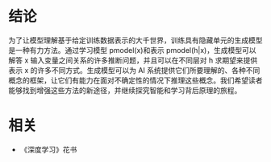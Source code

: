 
# 结论

为了让模型理解基于给定训练数据表示的大千世界，训练具有隐藏单元的生成模型是一种有力方法。通过学习模型 pmodel(x)和表示 pmodel(h|x)，生成模型可以解答 x 输入变量之间关系的许多推断问题，并且可以在不同层对 h 求期望来提供表示 x 的许多不同方式。生成模型可以为 AI 系统提供它们所要理解的、各种不同概念的框架，让它们有能力在面对不确定性的情况下推理这些概念。我们希望读者能够找到增强这些方法的新途径，并继续探究智能和学习背后原理的旅程。




# 相关

- 《深度学习》花书
